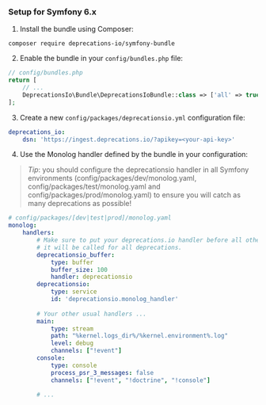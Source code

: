 ### Setup for Symfony 6.x

1. Install the bundle using Composer:

```
composer require deprecations-io/symfony-bundle
```

2. Enable the bundle in your `config/bundles.php` file:

```php
// config/bundles.php
return [
    // ...
    DeprecationsIo\Bundle\DeprecationsIoBundle::class => ['all' => true],
];

```

3. Create a new `config/packages/deprecationsio.yml` configuration file:

```yaml
deprecations_io:
    dsn: 'https://ingest.deprecations.io/?apikey=<your-api-key>'
```

4. Use the Monolog handler defined by the bundle in your configuration:

> *Tip*: you should configure the deprecationsio handler in all Symfony environments
> (config/packages/dev/monolog.yaml, config/packages/test/monolog.yaml and config/packages/prod/monolog.yaml) 
> to ensure you will catch as many deprecations as possible!

```yaml
# config/packages/[dev|test|prod]/monolog.yaml
monolog:
    handlers:
        # Make sure to put your deprecations.io handler before all other handlers to be certain 
        # it will be called for all deprecations.
        deprecationsio_buffer:
            type: buffer
            buffer_size: 100
            handler: deprecationsio
        deprecationsio:
            type: service
            id: 'deprecationsio.monolog_handler'
            
        # Your other usual handlers ...
        main:
            type: stream
            path: "%kernel.logs_dir%/%kernel.environment%.log"
            level: debug
            channels: ["!event"]
        console:
            type: console
            process_psr_3_messages: false
            channels: ["!event", "!doctrine", "!console"]

        # ...
```
